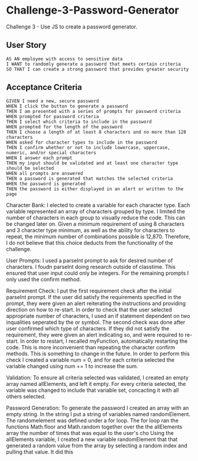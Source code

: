 # Challenge-3-Password-Generator
Challenge 3 - Use JS to create a password generator.

## User Story

```
AS AN employee with access to sensitive data
I WANT to randomly generate a password that meets certain criteria
SO THAT I can create a strong password that provides greater security
```

## Acceptance Criteria

```
GIVEN I need a new, secure password
WHEN I click the button to generate a password
THEN I am presented with a series of prompts for password criteria
WHEN prompted for password criteria
THEN I select which criteria to include in the password
WHEN prompted for the length of the password
THEN I choose a length of at least 8 characters and no more than 128 characters
WHEN asked for character types to include in the password
THEN I confirm whether or not to include lowercase, uppercase, numeric, and/or special characters
WHEN I answer each prompt
THEN my input should be validated and at least one character type should be selected
WHEN all prompts are answered
THEN a password is generated that matches the selected criteria
WHEN the password is generated
THEN the password is either displayed in an alert or written to the page
```

Character Bank:
I elected to create a variable for each character type. Each variable represented an array of characters grouped by type. I limited the number of characters in each group to visually reduce the code. This can be changed later on. Given a minimum requirement of using 8 characters and 3 character type minimum, as well as the ability for characters to repeat, the minimum number of combinations possible is 12,870. Therefore, I do not believe that this choice deducts from the functionality of the challenge.

User Prompts: 
I used a parseInt prompt to ask for desired number of characters. I foudn parseInt doing research outside of classtime. This ensured that user input could only be integers. For the remaining prompts I only used the confirm method. 

Requirement Check:
I put the first requirement check after the initial parseInt prompt. If the user did satisfy the requirements specified in the prompt, they were given an alert reiterating the instructions and providing direction on how to re-start. In order to check that the user selected appropriate number of characters, I used an if statement dependent on two inqualities seperated by the or symbol. The second check was done after user confirmed which type of characters. If they did not satisfy the requirement, they were given an alert indicating so, and were required to re-start. In order to restart, I recalled myFunction, automatically restarting the code. This is more inconvenient than repeating the character confirm methods. This is something to change in the future. In order to perform this check I created a variable num = 0, and for each criteria selected the variable changed using num += 1 to increase the sum.

Validation:
To ensure all criteria selected was validated, I created an empty array named allElements, and left it empty. For every criteria selected, the variable was changed to include that variable set, concacting it with all others selected.

Password Generation:
To generate the password I created an array with an empty string. In the string I put a string of variables named randomElement. The randomelement was defined under a for loop. The for loop ran the functions Math.floor and Math.random together over the the allElements array the number of times that was equal to the user's cho
Using the allElements variable, I created a new variable randomElement that that generated a random value from the array by selecting a random index and pulling that value. It did this 


